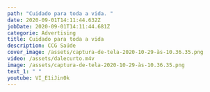 ```yaml
---
path: "Cuidado para toda a vida. "
date: 2020-09-01T14:11:44.632Z
jobDate: 2020-09-01T14:11:44.681Z
categorie: Advertising
title: Cuidado para toda a vida
description: CCG Saúde
cover_image: /assets/captura-de-tela-2020-10-29-às-10.36.35.png
video: /assets/dalecurto.m4v
image: /assets/captura-de-tela-2020-10-29-às-10.36.35.png
text_1: " "
youtube: VI_E1iJin0k
---
```

